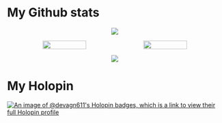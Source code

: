 
# My Github stats
<div align="center">

 ![](http://github-profile-summary-cards.vercel.app/api/cards/profile-details?username=devagn611&theme=apprentice) 
<div align="center" style="display: flex; justify-content: center; gap: 10px;">
  <img width="45%" src="http://github-profile-summary-cards.vercel.app/api/cards/repos-per-language?username=devagn611&theme=apprentice" />
  <img width="45%" src="http://github-profile-summary-cards.vercel.app/api/cards/most-commit-language?username=devagn611&theme=apprentice" />
</div>

<!-- end part -->

![](http://github-profile-summary-cards.vercel.app/api/cards/stats?username=devagn611&theme=apprentice)
</div>

# My Holopin

[![An image of @devagn611's Holopin badges, which is a link to view their full Holopin profile](https://holopin.me/devagn611)](https://holopin.io/@devagn611)
